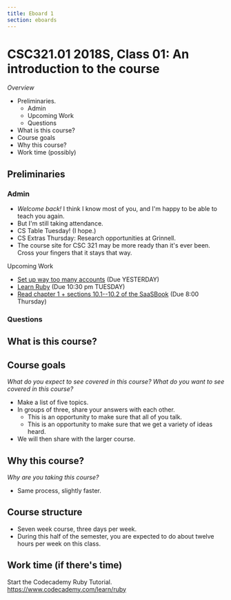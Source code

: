```yaml
---
title: Eboard 1
section: eboards
---
```

CSC321.01 2018S, Class 01: An introduction to the course
========================================================

_Overview_

* Preliminaries.
    * Admin
    * Upcoming Work
    * Questions
* What is this course?
* Course goals
* Why this course?
* Work time (possibly)

Preliminaries
-------------

### Admin

* *Welcome back!*  I think I know most of you, and I'm happy to be able to
  teach you again.
* But I'm still taking attendance.
* CS Table Tuesday!  (I hope.)
* CS Extras Thursday: Research opportunities at Grinnell.
* The course site for CSC 321 may be more ready than it's ever been.
  Cross your fingers that it stays that way.

Upcoming Work

* [Set up way too many accounts](../assignments/accounts) (Due YESTERDAY)
* [Learn Ruby](../assignments/ruby-codecademy) (Due 10:30 pm TUESDAY)
* [Read chapter 1 + sections 10.1--10.2 of the SaaSBook](../readings/saasbook1)
  (Due 8:00 Thursday)

### Questions

What is this course?
--------------------

Course goals
------------

_What do you expect to see covered in this course?  What do you want to see
covered in this course?_

* Make a list of five topics.
* In groups of three, share your answers with each other.
    * This is an opportunity to make sure that all of you talk.
    * This is an opportunity to make sure that we get a variety of
      ideas heard.
* We will then share with the larger course.

Why this course?
----------------

_Why are you taking this course?_

* Same process, slightly faster.

Course structure
----------------

* Seven week course, three days per week.
* During this half of the semester, you are expected to do about twelve
  hours per week on this class.

Work time (if there's time)
---------------------------

Start the Codecademy Ruby Tutorial.  
<https://www.codecademy.com/learn/ruby>
